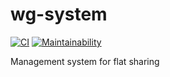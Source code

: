 # wg-system

[![CI](https://github.com/meyfa/wg-system/actions/workflows/main.yml/badge.svg)](https://github.com/meyfa/wg-system/actions/workflows/main.yml)
[![Maintainability](https://api.codeclimate.com/v1/badges/211b6450628333791e6a/maintainability)](https://codeclimate.com/github/meyfa/wg-system/maintainability)

Management system for flat sharing
